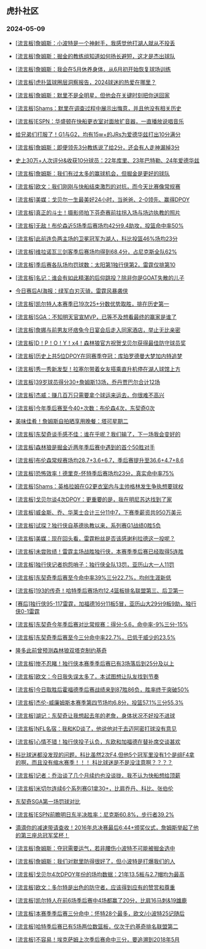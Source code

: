 ## 虎扑社区 
### 2024-05-09

+ [[流言板]詹姆斯：小波特是一个神射手，我感觉他打湖人就从不投丢](https://bbs.hupu.com/626234706.html)

+ [[流言板]詹姆斯：掘金的教练组知道如何扬长避短，这才是杰出球队](https://bbs.hupu.com/626235125.html)

+ [[流言板]詹姆斯：我会在5月休养身体，从6月初开始恢复球场训练](https://bbs.hupu.com/626232435.html)

+ [[流言板]虎扑篮球圈层洞察报告，2024球迷的热爱在哪里？](https://bbs.hupu.com/626230362.html)

+ [[流言板]詹姆斯：默里不是全明星，但他会在关键时刻把你送回家](https://bbs.hupu.com/626233682.html)

+ [[流言板]Shams：默里在调查过程中展示出悔意，并且他没有相关历史](https://bbs.hupu.com/626235446.html)

+ [[流言板]ESPN：华盛顿在快船更衣室对面放扩音器，一直播放说唱音乐](https://bbs.hupu.com/626227555.html)

+ [给兄弟们打服了！G1与G2，均有15w+的JRs为爱德华兹打出10分满分](https://bbs.hupu.com/626227063.html)

+ [[流言板]詹姆斯：即便领先3分教练说了给2分，还会有人走神漏掉3分](https://bbs.hupu.com/626228891.html)

+ [史上30万+人次评分&收获10分球员：22年库里、23年巴特勒、24年爱德华兹](https://bbs.hupu.com/626227614.html)

+ [[流言板]詹姆斯：我们有过太多的赢球机会，但掘金是更好的球队](https://bbs.hupu.com/626230418.html)

+ [[流言板]欧文：我们刚刚与快船结束激烈的对抗，而今天比赛像常规赛](https://bbs.hupu.com/626226334.html)

+ [[流言板]美媒：戈贝尔一生最美好24小时，当爸爸、2-0领先、赢得DPOY](https://bbs.hupu.com/626235561.html)

+ [[流言板]真正的斗士！摄影师拍下芬奇赛前拄拐入场与场边执教的照片](https://bbs.hupu.com/626231076.html)

+ [[流言板]无敌！布伦森近5场季后赛场均42分9.4助攻，投篮命中率50%](https://bbs.hupu.com/626235171.html)

+ [[流言板]此前连负两主场的卫冕冠军为湖人，科比投篮46%场均23分](https://bbs.hupu.com/626229962.html)

+ [[流言板]维拉诺瓦三剑客季后赛场均得到68.4分，占尼克斯全队62%](https://bbs.hupu.com/626234180.html)

+ [[流言板]季后赛各队场均罚球数：太阳第1独行侠第2，雷霆仅排第10](https://bbs.hupu.com/626235972.html)

+ [[流言板]名记：谁会有如此精湛的后仰跳投？除非你是GOAT失散的儿子](https://bbs.hupu.com/626225825.html)

+ [今日赛后AI海报：绿军白刃灭骑，雷霆风暴袭侠](https://bbs.hupu.com/626228084.html)

+ [[流言板]凯尔特人本赛季已19次25+分数优势取胜，排在历史第一](https://bbs.hupu.com/626234526.html)

+ [[流言板]SGA：不知明天官宣MVP，已等不及想看最终的赢家是谁了](https://bbs.hupu.com/626224973.html)

+ [[流言板]詹娜与前男友坏痞兔今日宴会后走入同家酒店，举止无比亲密](https://bbs.hupu.com/626225709.html)

+ [[流言板]D！P！O！Y！x4！森林狼官方祝贺戈贝尔获得最佳防守球员奖](https://bbs.hupu.com/626230909.html)

+ [[流言板]历史上共5位DPOY在同赛季夺冠：库珀罗德曼大梦加内特追梦](https://bbs.hupu.com/626230868.html)

+ [[流言板]秀一秀新发型！拉塞尔带着女友搭乘直升机停在湖人球馆上方](https://bbs.hupu.com/626225390.html)

+ [[流言板]39岁球员得分30+詹姆斯13场，乔丹贾巴尔合计12场](https://bbs.hupu.com/626226311.html)

+ [[流言板]杰威：赚几百万只需要拿个球运来运去，你很难不高兴](https://bbs.hupu.com/626225079.html)

+ [[流言板]今年季后赛至今40+次数：布伦森4次，东契奇0次](https://bbs.hupu.com/626231230.html)

+ [美味佳肴！詹姆斯自拍晒享用晚餐：塔可星期二](https://bbs.hupu.com/626229204.html)

+ [[流言板]东契奇谈手感不佳：谁在乎呢？我们输了，下一场我会变好的](https://bbs.hupu.com/626224552.html)

+ [[流言板]森林狼是掘金近两年季后赛中遇到的首个50胜对手](https://bbs.hupu.com/626235307.html)

+ [[流言板]布伦森常规赛场均28.7+3.6+6.7，季后赛提升至36.6+4.7+8.6](https://bbs.hupu.com/626235671.html)

+ [[流言板]恐怖效率！德里克-怀特季后赛场均23分，真实命中率75%](https://bbs.hupu.com/626226615.html)

+ [[流言板]Shams：英格拉姆在G2更衣室内与主帅格林发生争执想要球权](https://bbs.hupu.com/626225337.html)

+ [[流言板]戈贝尔谈4次DPOY：更重要的是，我在明尼苏达找到了家](https://bbs.hupu.com/626235889.html)

+ [[流言板]威金斯、乔、华莱士合计三分11中7，下赛季薪资共950万美元](https://bbs.hupu.com/626226110.html)

+ [[流言板]试探？独行侠自基德执教以来，系列赛G1战绩0胜5负](https://bbs.hupu.com/626223826.html)

+ [[流言板]美媒：现在回头看，雷霆粉丝是否该感谢利拉德这一投呢？](https://bbs.hupu.com/626236038.html)

+ [[流言板]未尝败绩！雷霆主场战胜独行侠，本赛季季后赛已经取得5连胜](https://bbs.hupu.com/626223797.html)

+ [[流言板]独行侠记者抱怨哨子：独行侠全队13罚，亚历山大一人11罚](https://bbs.hupu.com/626221800.html)

+ [[流言板]东契奇季后赛至今命中率39%三分22.7%，均创生涯新低](https://bbs.hupu.com/626225539.html)

+ [[流言板]193的传奇！哈特季后赛场均12.4篮板排名联盟第三、后卫第一](https://bbs.hupu.com/626231310.html)

+ [[赛后]独行侠95-117雷霆，加福德16分11板5冒，亚历山大29分9板9助，独行侠0-1雷霆](https://bbs.hupu.com/626223734.html)

+ [[流言板]东契奇今年季后赛对比常规赛：得分-5.6，命中率-9%三分-15%](https://bbs.hupu.com/626235509.html)

+ [[流言板]东契奇季后赛至今三分命中率22.7%，已低于威少的23.5%](https://bbs.hupu.com/626223303.html)

+ [隆多此前曾预测森林狼双塔克制约基奇](https://bbs.hupu.com/626224514.html)

+ [[流言板]惨不忍睹！独行侠本赛季季后赛已有3场落后到25分及以上](https://bbs.hupu.com/626231506.html)

+ [[流言板]欧文：今日我失误太多了，本试图想让队友找到节奏](https://bbs.hupu.com/626235766.html)

+ [[流言板]今日取胜后霍福德季后赛战绩来到87胜86负，胜率终于突破50%](https://bbs.hupu.com/626235471.html)

+ [[流言板]杰伦-威廉姆斯本赛季第四节场均6.8分，投篮57.1%三分55.3%](https://bbs.hupu.com/626235451.html)

+ [[流言板]湖记：东契奇让我想起去年的老詹，身体状况不好投不进球](https://bbs.hupu.com/626223343.html)

+ [[流言板]NFL名宿：我和KD谈了，他说他对于去迈阿密打球没有意见](https://bbs.hupu.com/626222480.html)

+ [[流言板]心情不错！独行侠投子认负，东欧和加福德在替补席交谈甚欢](https://bbs.hupu.com/626223662.html)

+ [科比球迷都没发现的问题，科比虽然2次F4,但他5个冠军里没有1个是组F4拿的啊，而且没有缩水赛季！！！ 科比球迷是不是没注意啊？？？？](https://bbs.hupu.com/626233135.html)

+ [[流言板]记者：乔治谈了几个月续约也没谈拢，我不认为快船想给顶薪](https://bbs.hupu.com/626222552.html)

+ [[流言板]米切尔连续6个系列赛G1拿30+，比肩乔丹、科比、张伯伦](https://bbs.hupu.com/626235215.html)

+ [东契奇SGA第一场罚球对比](https://bbs.hupu.com/626228540.html)

+ [[流言板]ESPN前瞻明日东半决胜率：尼克斯60.8%，步行者39.2%](https://bbs.hupu.com/626230620.html)

+ [滴滴你的减速带请查收！2016年总决赛最后6:44+颁奖仪式，詹姆斯举起了他的第三座总冠军奖杯！](https://bbs.hupu.com/626221468.html)

+ [[流言板]詹姆斯：夺冠需要运气，若非腰伤小波特不可能被掘金选中](https://bbs.hupu.com/626236322.html)

+ [[流言板]詹姆斯：我们对默里防得很好了，但小波特是打爆我们的人](https://bbs.hupu.com/626236141.html)

+ [[流言板]戈贝尔4次DPOY年份的场均数据：21年13.5板与2.7帽均为最高](https://bbs.hupu.com/626235754.html)

+ [[流言板]欧文：多尔特是出色的防守者，应该得到应有的赞赏和尊重](https://bbs.hupu.com/626235742.html)

+ [[流言板]凯尔特人在前6场季后赛中4场都赢了20分，比肩16马刺&19雄鹿](https://bbs.hupu.com/626235584.html)

+ [[流言板]本赛季季后赛三分命中：怀特28个最多，欧文/小波特25记随后](https://bbs.hupu.com/626235418.html)

+ [[流言板]哈特季后赛已有5场两位数篮板，仅次于约基奇排名联盟第二](https://bbs.hupu.com/626235066.html)

+ [[流言板]不容易！埃克萨姆上次季后赛命中三分，要追溯到2018年5月](https://bbs.hupu.com/626235619.html)

